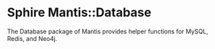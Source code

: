 # Sphire Mantis::Database

The Database package of Mantis provides helper functions for MySQL, Redis, and Neo4j.